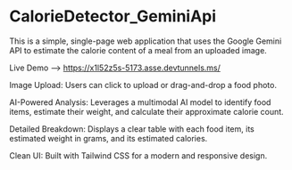 # CalorieDetector_GeminiApi
This is a simple, single-page web application that uses the Google Gemini API to estimate the calorie content of a meal from an uploaded image.

Live Demo -->   https://x1l52z5s-5173.asse.devtunnels.ms/

Image Upload: Users can click to upload or drag-and-drop a food photo.

AI-Powered Analysis: Leverages a multimodal AI model to identify food items, estimate their weight, and calculate their approximate calorie count.

Detailed Breakdown: Displays a clear table with each food item, its estimated weight in grams, and its estimated calories.

Clean UI: Built with Tailwind CSS for a modern and responsive design.
